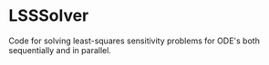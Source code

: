 LSSSolver
=========

Code for solving least-squares sensitivity problems for ODE's both sequentially and in parallel.